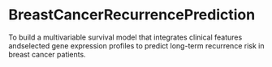 # BreastCancerRecurrencePrediction
To build a multivariable survival model that integrates clinical features andselected gene expression profiles to predict long-term recurrence risk in breast cancer patients. 
